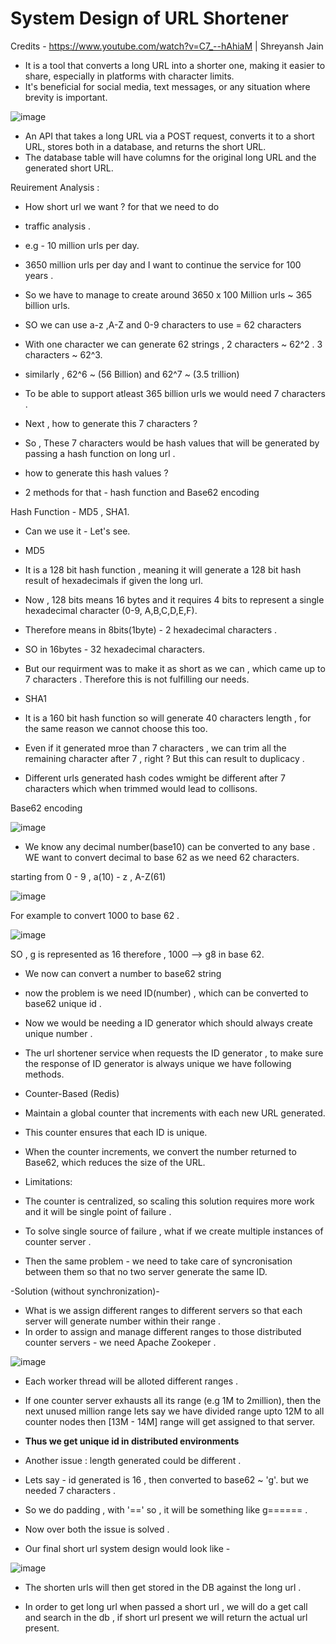 <h1> System Design of URL Shortener</h1>

Credits - https://www.youtube.com/watch?v=C7_--hAhiaM | Shreyansh Jain

- It is a tool that converts a long URL into a shorter one, making it easier to share, especially in platforms with character limits.
- It's beneficial for social media, text messages, or any situation where brevity is important.


![image](https://github.com/user-attachments/assets/cdee4899-dc52-4410-8635-5401b89e283e)

- An API that takes a long URL via a POST request, converts it to a short URL, stores both in a database, and returns the short URL. 
- The database table will have columns for the original long URL and the generated short URL.

Reuirement Analysis :

- How short url we want ? for that we need to do
- traffic analysis .
- e.g - 10 million urls per day.
- 3650 million urls per day  and I want to continue the service for 100 years .
- So we have to manage to create around 3650 x 100 Million urls ~ 365 billion urls.

- SO we can use a-z ,A-Z and 0-9 characters to use = 62 characters
- With one character we can generate 62 strings , 2 characters  ~ 62^2 . 3 characters ~ 62^3.
- similarly , 62^6 ~ (56 Billion) and 62^7 ~ (3.5 trillion)
- To be able to support atleast 365 billion urls we would need 7 characters .


- Next , how to generate this 7 characters ?

- So , These 7 characters would be hash values that will be generated by passing a hash function on long url .
- how to generate this hash values ?

- 2 methods for that - hash function and Base62 encoding


Hash Function - 
MD5 , SHA1.

- Can we use it - Let's see.

- MD5
- It is a 128 bit hash function , meaning it will generate a 128 bit hash result of hexadecimals if given the long url.
- Now , 128 bits means 16 bytes and it requires 4 bits to represent a single hexadecimal character (0-9, A,B,C,D,E,F).
- Therefore means in 8bits(1byte) - 2 hexadecimal characters .
- SO in 16bytes - 32 hexadecimal characters.
- But our requirment was to make it as short as we can , which came up to 7 characters . Therefore this is not fulfilling our needs.

- SHA1
- It is a 160 bit hash function so will generate 40 characters length , for the same reason we cannot choose this too.


- Even if it generated mroe than 7 characters , we can trim all the remaining character after 7 , right ? But this can result to duplicacy .
- Different urls generated hash codes wmight be different after 7 characters which when trimmed would lead to collisons.

Base62 encoding

![image](https://github.com/user-attachments/assets/52fc6d42-a7f5-43bd-a9f6-6aaf86be7c1e)

- We know any decimal number(base10) can be converted to any base . WE want to convert decimal to base 62 as we need 62 characters.

starting from 0 - 9 , a(10) - z , A-Z(61)

![image](https://github.com/user-attachments/assets/8d5ccfd1-1d14-4576-9772-b553e47abadd)


For example to convert 1000 to base 62 .

![image](https://github.com/user-attachments/assets/b0734d12-f2cc-4dbb-b0f1-c72613439596)

SO , g is represented as 16 therefore , 1000 --> g8 in base 62.


- We now can convert a number to base62 string
- now the problem is we need ID(number) , which can be converted to base62 unique id .

- Now we would be needing a ID generator which should always create unique number .

- The url shortener service when requests the ID generator , to make sure the response of ID generator is always unique we have following methods.

- Counter-Based (Redis)

- Maintain a global counter that increments with each new URL generated.
- This counter ensures that each ID is unique.
- When the counter increments, we convert the number returned to Base62, which reduces the size of the URL.

- Limitations:
- The counter is centralized, so scaling this solution requires more work and it will be single point of failure .

- To solve single source of failure , what if we create multiple instances of counter server .
- Then the same problem - we need to take care of syncronisation between them so that no two server generate the same ID.

-Solution (without synchronization)- 
- What is we assign different ranges to different servers so that each server will generate number within their range .
- In order to assign and manage different ranges to those distributed counter servers - we need Apache Zookeper .

![image](https://github.com/user-attachments/assets/e2ad75ad-80b6-49d6-a0d9-61df3c71820f)

- Each worker thread will be alloted different ranges .
- If one counter server exhausts all its range (e.g 1M to 2million), then the next unused million range lets say we have divided range upto 12M to all counter nodes then [13M - 14M] range will get assigned to that server.

- **Thus we get unique id in distributed environments**

- Another issue : length generated could be different . 
- Lets say - id generated is 16 , then converted to base62  ~ 'g'. but we needed 7 characters .

- So we do padding , with '==' so , it will be something like g====== .

- Now over both the issue is solved .

- Our final short url system design would look like -

![image](https://github.com/user-attachments/assets/1c1ab790-dca9-455d-907d-ae8a45686d44)


- The shorten urls will then get stored in the DB against the long url .

- In order to get long url when passed a short url , we will do a get call and search in the db , if short url present we will return the actual url present.

